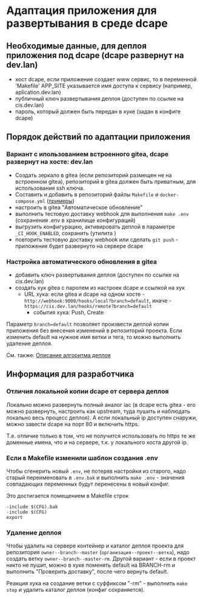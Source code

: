 # Адаптация приложения для развертывания в среде dcape

## Необходимые данные, для деплоя приложения под dcape (dcape развернут на dev.lan)
* хост dcape, если приложение создает www сервис, то в переменной 'Makefile' APP_SITE указывается имя доступа к сервису (например, aplication.dev.lan)
* публичный ключ развертывания деплоя (доступен по ссылке на cis.dev.lan)
* пароль, который должен быть передан в хуке (задан в конфиге dcape)

## Порядок действий по адаптации приложения
### Вариант с ипользованием встроенного gitea, dcape развернут на хосте: dev.lan

* Cоздать зеркало в gitea (если репозиторий размещен не на встроенном gitea), репозиторий в gitea должен быть приватным, для использования ssh ключа.
* Составить и добавить в репозиторий файлы `Makefile` и `docker-compose.yml` ([примеры](https://github.com/dopos?q=dcape-app))
* настроить в gitea "Автоматическое обновление"
* выполнить тестовую доставку webhook для выполнения `make .env` (сохранения .env в хранилище конфигураций)
* выгрузить конфигурацию, активировать деплой в параметре `_CI_HOOK_ENABLED`, сохранить (утилита  )
* повторить тестовую доставку webhook или сделать `git push` - приложение будет развернуто на сервере dcape

### Настройка автоматического обновления в gitea

* добавить ключ развертывания деплоя (доступен по ссылке на cis.dev.lan)
* создать хук gitea с паролем из настроек dcape и ссылкой на хук
  * URL хука: если gitea и dcape на одном хосте - `http://webhook:9000/hooks/local?branch=default`, иначе - `https://cis.dev.lan/hooks/remote?branch=default`
    * события хука: Push, Create

Параметр `branch=default` позволяет произвести деплой копии приложения без внесения изменений в репозиторий проекта.
Если изменить default на нужное имя ветки и тега, то можно выполнить удаление деплоя.

См. также: [Описание алгоритма деплоя](https://github.com/dopos/dockerfile-webhook/blob/master/webhook/README.md)

## Информация для разработчика

### Отличия локальной копии dcape от сервера деплоя

Локально можно развернуть полный аналог iac (в dcape есть gitea - его можно развернуть, настроить как upstream, туда пушить и наблюдать локально весь процесс деплоя).
А если локальный ip доступен снаружи, можно завести dcape на порт 80 и включить https.

Т.е. отличие только в том, что не получится использовать по https те же доменные имена, что и на сервере, т.к. у локального хоста другой ip.

### Если в Makefile изменили шаблон создания .env

Чтобы сгенерить новый `.env`, не потеряв настройки из старого, надо старый переименовать в `.env.bak` и выполнить `make .env` - значения совпадающих переменных будут перенесены в новый конфиг.

Это достигается помещением в Makefile строк
```
-include $(CFG).bak
-include $(CFG)
export
```

### Удаление деплоя

Чтобы удалить на сервере контейнер и каталог деплоя проекта для репозитория `owner--branch--master` (`организация--проект--ветка`), надо создать ветку `owner--branch--master-rm`.
Другой вариант - если в проект никто не пушит, можно в хуке поменять default на BRANCH-rm и выполнить "Проверить доставку", после чего вернуть default.

Реакция хука на создание ветки с суффиксом "-rm" - выполнить `make stop` и удалить каталог деплоя (конфиг сохраняется).
